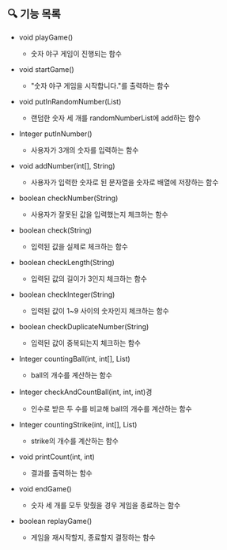 ## 🔍 기능 목록

- void playGame()
  - 숫자 야구 게임이 진행되는 함수
  

- void startGame()
  - "숫자 야구 게임을 시작합니다."를 출력하는 함수


- void putInRandomNumber(List<Integer>)
  - 랜덤한 숫자 세 개를 randomNumberList에 add하는 함수

  
- Integer putInNumber()
  - 사용자가 3개의 숫자를 입력하는 함수


- void addNumber(int[], String)
  - 사용자가 입력한 숫자로 된 문자열을 숫자로 배열에 저장하는 함수


- boolean checkNumber(String)
  - 사용자가 잘못된 값을 입력했는지 체크하는 함수


- boolean check(String)
  - 입력된 값을 실제로 체크하는 함수


- boolean checkLength(String)
  - 입력된 값의 길이가 3인지 체크하는 함수


- boolean checkInteger(String)
  - 입력된 값이 1~9 사이의 숫자인지 체크하는 함수


- boolean checkDuplicateNumber(String)
  - 입력된 값이 중복되는지 체크하는 함수


- Integer countingBall(int, int[], List<Integer>)
  - ball의 개수를 계산하는 함수


- Integer checkAndCountBall(int, int, int)경
  - 인수로 받은 두 수를 비교해 ball의 개수를 계산하는 함수

- Integer countingStrike(int, int[], List<Integer>)
  - strike의 개수를 계산하는 함수


- void printCount(int, int)
  - 결과를 출력하는 함수


- void endGame()
  - 숫자 세 개를 모두 맞췄을 경우 게임을 종료하는 함수


- boolean replayGame()
  - 게임을 재시작할지, 종료할지 결정하는 함수
  